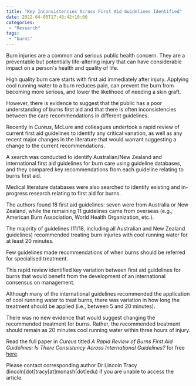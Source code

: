 ```yaml
---
title: "Key Inconsistencies Across First Aid Guidelines Identified"
date: 2022-04-06T17:48:42+10:00
categories:
 - "Research"
tags:
 - "burns" 
---
```


<!--more-->

Burn injuries are a common and serious public health concern. They are a preventable but potentially life-altering injury that can have considerable impact on a person's health and quality of life.

High quality burn care starts with first aid immediately after injury. Applying cool running water to a burn reduces pain, can prevent the burn from becoming more serious, and lower the likelihood of needing a skin graft.

However, there is evidence to suggest that the public has a poor understanding of burns first aid and that there is often inconsistencies between the care recommendations in different guidelines.

Recently in *Cureus*, McLure and colleagues undertook a rapid review of current first aid guidelines to identify any critical variation, as well as any recent major changes in the literature that would warrant suggesting a change to the current recommendations.

A search was conducted to identify Australian/New Zealand and international first aid guidelines for burn care using guideline databases, and they compared key recommendations from each guideline relating to burns first aid. 

Medical literature databases were also searched to identify existing and in-progress research relating to first aid for burns.

The authors found 18 first aid guidelines: seven were from Australia or New Zealand, while the remaining 11 guidelines came from overseas (e.g., American Burn Association, World Health Organization, etc.).

The majority of guidelines (11/18, including all Australian and New Zealand guidelines) recommended treating burn injuries with cool running water for at least 20 minutes.

Few guidelines made recommendations of when burns should be referred for specialised treatment.

This rapid review identified key variation between first aid guidelines for burns that would benefit from the development of an international consensus on management.

Although many of the international guidelines recommended the application of cool running water to treat burns, there was variation in how long the treatment should be applied (i.e., between 5 and 20 minutes). 

There was no new evidence that would suggest changing the recommended treatment for burns. Rather, the recommended treatment should remain as 20 minutes cool running water within three hours of injury.

Read the full paper in *Cureus* titled *A Rapid Review of Burns First Aid Guidelines: Is There Consistency Across International Guidelines?* for free [here](https://www.cureus.com/articles/58738-a-rapid-review-of-burns-first-aid-guidelines-is-there-consistency-across-international-guidelines).

Please contact corresponding author Dr Lincoln Tracy (lincoln[dot]tracy[at]monash[dot]edu) if you are unable to access the article.
